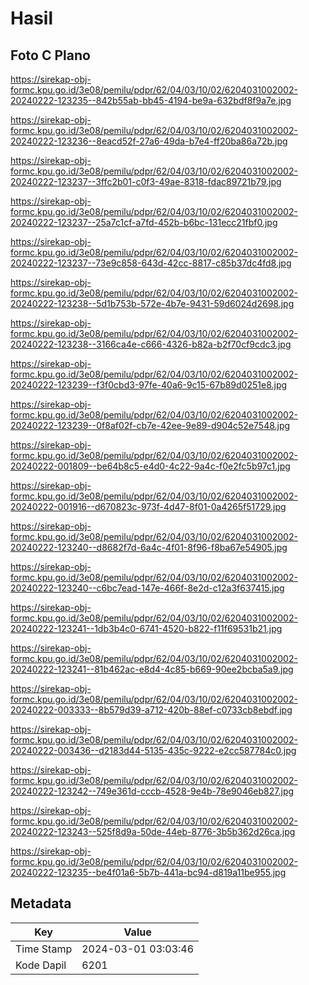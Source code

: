 # Hasil

## Foto C Plano

https://sirekap-obj-formc.kpu.go.id/3e08/pemilu/pdpr/62/04/03/10/02/6204031002002-20240222-123235--842b55ab-bb45-4194-be9a-632bdf8f9a7e.jpg

https://sirekap-obj-formc.kpu.go.id/3e08/pemilu/pdpr/62/04/03/10/02/6204031002002-20240222-123236--8eacd52f-27a6-49da-b7e4-ff20ba86a72b.jpg

https://sirekap-obj-formc.kpu.go.id/3e08/pemilu/pdpr/62/04/03/10/02/6204031002002-20240222-123237--3ffc2b01-c0f3-49ae-8318-fdac89721b79.jpg

https://sirekap-obj-formc.kpu.go.id/3e08/pemilu/pdpr/62/04/03/10/02/6204031002002-20240222-123237--25a7c1cf-a7fd-452b-b6bc-131ecc21fbf0.jpg

https://sirekap-obj-formc.kpu.go.id/3e08/pemilu/pdpr/62/04/03/10/02/6204031002002-20240222-123237--73e9c858-643d-42cc-8817-c85b37dc4fd8.jpg

https://sirekap-obj-formc.kpu.go.id/3e08/pemilu/pdpr/62/04/03/10/02/6204031002002-20240222-123238--5d1b753b-572e-4b7e-9431-59d6024d2698.jpg

https://sirekap-obj-formc.kpu.go.id/3e08/pemilu/pdpr/62/04/03/10/02/6204031002002-20240222-123238--3166ca4e-c666-4326-b82a-b2f70cf9cdc3.jpg

https://sirekap-obj-formc.kpu.go.id/3e08/pemilu/pdpr/62/04/03/10/02/6204031002002-20240222-123239--f3f0cbd3-97fe-40a6-9c15-67b89d0251e8.jpg

https://sirekap-obj-formc.kpu.go.id/3e08/pemilu/pdpr/62/04/03/10/02/6204031002002-20240222-123239--0f8af02f-cb7e-42ee-9e89-d904c52e7548.jpg

https://sirekap-obj-formc.kpu.go.id/3e08/pemilu/pdpr/62/04/03/10/02/6204031002002-20240222-001809--be64b8c5-e4d0-4c22-9a4c-f0e2fc5b97c1.jpg

https://sirekap-obj-formc.kpu.go.id/3e08/pemilu/pdpr/62/04/03/10/02/6204031002002-20240222-001916--d670823c-973f-4d47-8f01-0a4265f51729.jpg

https://sirekap-obj-formc.kpu.go.id/3e08/pemilu/pdpr/62/04/03/10/02/6204031002002-20240222-123240--d8682f7d-6a4c-4f01-8f96-f8ba67e54905.jpg

https://sirekap-obj-formc.kpu.go.id/3e08/pemilu/pdpr/62/04/03/10/02/6204031002002-20240222-123240--c6bc7ead-147e-466f-8e2d-c12a3f637415.jpg

https://sirekap-obj-formc.kpu.go.id/3e08/pemilu/pdpr/62/04/03/10/02/6204031002002-20240222-123241--1db3b4c0-6741-4520-b822-f11f69531b21.jpg

https://sirekap-obj-formc.kpu.go.id/3e08/pemilu/pdpr/62/04/03/10/02/6204031002002-20240222-123241--81b462ac-e8d4-4c85-b669-90ee2bcba5a9.jpg

https://sirekap-obj-formc.kpu.go.id/3e08/pemilu/pdpr/62/04/03/10/02/6204031002002-20240222-003333--8b579d39-a712-420b-88ef-c0733cb8ebdf.jpg

https://sirekap-obj-formc.kpu.go.id/3e08/pemilu/pdpr/62/04/03/10/02/6204031002002-20240222-003436--d2183d44-5135-435c-9222-e2cc587784c0.jpg

https://sirekap-obj-formc.kpu.go.id/3e08/pemilu/pdpr/62/04/03/10/02/6204031002002-20240222-123242--749e361d-cccb-4528-9e4b-78e9046eb827.jpg

https://sirekap-obj-formc.kpu.go.id/3e08/pemilu/pdpr/62/04/03/10/02/6204031002002-20240222-123243--525f8d9a-50de-44eb-8776-3b5b362d26ca.jpg

https://sirekap-obj-formc.kpu.go.id/3e08/pemilu/pdpr/62/04/03/10/02/6204031002002-20240222-123235--be4f01a6-5b7b-441a-bc94-d819a11be955.jpg


## Metadata

| Key        | Value               |
| ---------- | ------------------- |
| Time Stamp | 2024-03-01 03:03:46 |
| Kode Dapil | 6201                |




